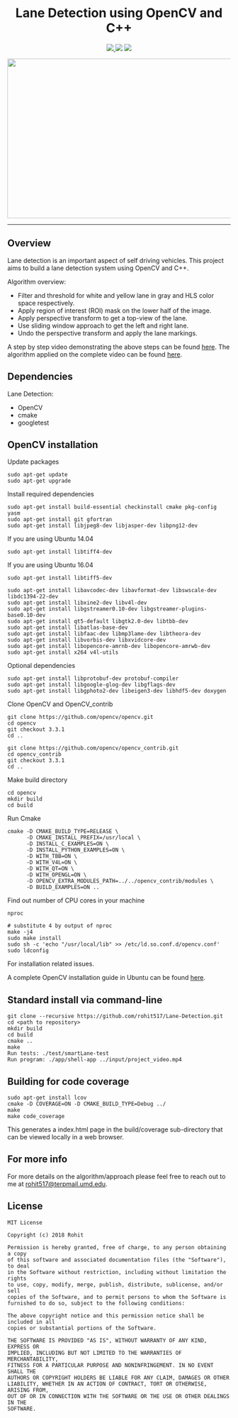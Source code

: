 <h1 align="center"> Lane Detection using OpenCV and C++ </h1>
<p align="center">
<a href="https://travis-ci.org/rohit517/Lane-Detection">
<img src="https://travis-ci.org/rohit517/Lane-Detection.svg?branch=master">
</a>
 <a href='https://coveralls.io/github/rohit517/Lane-Detection?branch=master'><img src='https://coveralls.io/repos/github/rohit517/Lane-Detection/badge.svg?branch=master'/></a>
<a href='https://github.com/rohit517/Lane-Detection/blob/master/LICENSE'><img src='https://img.shields.io/badge/license-MIT-blue.svg'/></a>
</p>

<p align="center">
<img src="https://github.com/rohit517/Lane-Detection/blob/master/output/FinalOutput.jpg" width="640" height="360">
</p>

---

## Overview

Lane detection is an important aspect of self driving vehicles. This project aims to build a lane detection system using OpenCV and C++. 

Algorithm overview:
- Filter and threshold for white and yellow lane in gray and HLS color space respectively.
- Apply region of interest (ROI) mask on the lower half of the image.
- Apply perspective transform to get a top-view of the lane.
- Use sliding window approach to get the left and right lane.
- Undo the perspective transform and apply the lane markings. 

A step by step video demonstrating the above steps can be found [here](https://www.youtube.com/watch?v=7M99dovhx8M). 
The algorithm applied on the complete video can be found [here](https://www.youtube.com/watch?v=zJXv4z-9pBo).

## Dependencies
Lane Detection:

- OpenCV
- cmake
- googletest

## OpenCV installation

Update packages
```
sudo apt-get update
sudo apt-get upgrade
```
Install required dependencies
``` 
sudo apt-get install build-essential checkinstall cmake pkg-config yasm
sudo apt-get install git gfortran
sudo apt-get install libjpeg8-dev libjasper-dev libpng12-dev
 ```
If you are using Ubuntu 14.04
```
sudo apt-get install libtiff4-dev
```
If you are using Ubuntu 16.04
```
sudo apt-get install libtiff5-dev
```

```
sudo apt-get install libavcodec-dev libavformat-dev libswscale-dev libdc1394-22-dev
sudo apt-get install libxine2-dev libv4l-dev
sudo apt-get install libgstreamer0.10-dev libgstreamer-plugins-base0.10-dev
sudo apt-get install qt5-default libgtk2.0-dev libtbb-dev
sudo apt-get install libatlas-base-dev
sudo apt-get install libfaac-dev libmp3lame-dev libtheora-dev
sudo apt-get install libvorbis-dev libxvidcore-dev
sudo apt-get install libopencore-amrnb-dev libopencore-amrwb-dev
sudo apt-get install x264 v4l-utils
 ```
Optional dependencies
```
sudo apt-get install libprotobuf-dev protobuf-compiler
sudo apt-get install libgoogle-glog-dev libgflags-dev
sudo apt-get install libgphoto2-dev libeigen3-dev libhdf5-dev doxygen
```
Clone OpenCV and OpenCV_contrib
```
git clone https://github.com/opencv/opencv.git
cd opencv 
git checkout 3.3.1 
cd ..

git clone https://github.com/opencv/opencv_contrib.git
cd opencv_contrib
git checkout 3.3.1
cd ..
```
Make build directory
```
cd opencv
mkdir build
cd build
```
Run Cmake
```
cmake -D CMAKE_BUILD_TYPE=RELEASE \
      -D CMAKE_INSTALL_PREFIX=/usr/local \
      -D INSTALL_C_EXAMPLES=ON \
      -D INSTALL_PYTHON_EXAMPLES=ON \
      -D WITH_TBB=ON \
      -D WITH_V4L=ON \
      -D WITH_QT=ON \
      -D WITH_OPENGL=ON \
      -D OPENCV_EXTRA_MODULES_PATH=../../opencv_contrib/modules \
      -D BUILD_EXAMPLES=ON ..
```
Find out number of CPU cores in your machine
```
nproc

# substitute 4 by output of nproc
make -j4
sudo make install
sudo sh -c 'echo "/usr/local/lib" >> /etc/ld.so.conf.d/opencv.conf'
sudo ldconfig
```
For installation related issues.

A complete OpenCV installation guide in Ubuntu can be found [here](http://www.codebind.com/cpp-tutorial/install-opencv-ubuntu-cpp/). 

## Standard install via command-line
```
git clone --recursive https://github.com/rohit517/Lane-Detection.git
cd <path to repository>
mkdir build
cd build
cmake ..
make
Run tests: ./test/smartLane-test
Run program: ./app/shell-app ../input/project_video.mp4
```

## Building for code coverage
```
sudo apt-get install lcov
cmake -D COVERAGE=ON -D CMAKE_BUILD_TYPE=Debug ../
make
make code_coverage
```
This generates a index.html page in the build/coverage sub-directory that can be viewed locally in a web browser.

## For more info

For more details on the algorithm/approach please feel free to reach out to me at rohit517@terpmail.umd.edu.

## License
```
MIT License

Copyright (c) 2018 Rohit

Permission is hereby granted, free of charge, to any person obtaining a copy
of this software and associated documentation files (the "Software"), to deal
in the Software without restriction, including without limitation the rights
to use, copy, modify, merge, publish, distribute, sublicense, and/or sell
copies of the Software, and to permit persons to whom the Software is
furnished to do so, subject to the following conditions:

The above copyright notice and this permission notice shall be included in all
copies or substantial portions of the Software.

THE SOFTWARE IS PROVIDED "AS IS", WITHOUT WARRANTY OF ANY KIND, EXPRESS OR
IMPLIED, INCLUDING BUT NOT LIMITED TO THE WARRANTIES OF MERCHANTABILITY,
FITNESS FOR A PARTICULAR PURPOSE AND NONINFRINGEMENT. IN NO EVENT SHALL THE
AUTHORS OR COPYRIGHT HOLDERS BE LIABLE FOR ANY CLAIM, DAMAGES OR OTHER
LIABILITY, WHETHER IN AN ACTION OF CONTRACT, TORT OR OTHERWISE, ARISING FROM,
OUT OF OR IN CONNECTION WITH THE SOFTWARE OR THE USE OR OTHER DEALINGS IN THE
SOFTWARE.
```

